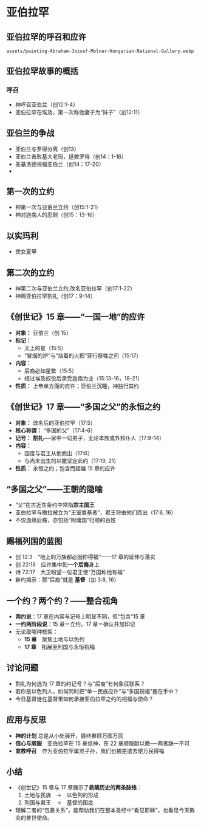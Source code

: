 # 亚伯拉罕

## 亚伯拉罕的呼召和应许
`assets/painting-Abraham-Jozsef-Molnar-Hungarian-National-Gallery.webp`

## 亚伯拉罕故事的概括
### 呼召
- 神呼召亚伯兰（创12:1-4）
- 亚伯拉罕在埃及，第一次称他妻子为“妹子”（创12:11）

## 亚伯兰的争战
- 亚伯兰与罗得分离（创13）
- 亚伯兰击败基大老玛，拯救罗得（创14：1-16）
- 麦基洗德祝福亚伯兰（创14：17-20）
- 

## 第一次的立约
- 神第一次与亚伯兰立约（创15:1-21）
- 神对迦南人的忍耐（创15：13-16）

## 以实玛利
- 使女夏甲

## 第二次的立约
- 神第二次与亚伯兰立约,改名亚伯拉罕（创17:1-22）
- 神赐亚伯拉罕割礼（创17：9-14）

## 《创世记》15 章——“一国一地”的应许  
- **对象：** 亚伯兰（创 15）  
- **标记：**  
  - 天上的星（15:5）  
  - “冒烟的炉”与“烧着的火把”穿行祭牲之间（15:17）  
- **内容：**  
  - 后裔必如星繁（15:5）  
  - 经过埃及奴役后承受迦南为业（15:13-16，18-21）  
- **性质：** 上帝单方面的应许；亚伯兰沉睡，神独行其约  

## 《创世记》17 章——“多国之父”的永恒之约  
- **对象：** 改名后的亚伯拉罕（17:5）  
- **核心称谓：** “多国的父”（17:4-6）  
- **记号：** **割礼**──家中一切男子，无论本族或外邦仆人（17:9-14）  
- **内容：**  
  - 国度与君王从他而出（17:6）  
  - 与尚未出生的以撒坚定此约（17:19, 21）  
- **性质：** 永恒之约；包含而超越 15 章的应许  

## “多国之父”——王朝的隐喻  
- “父”在古近东条约中常指**宗主国王**  
- 亚伯拉罕与撒拉被立为“王室奠基者”，君王将由他们而出（17:6, 16）  
- 不仅血缘后裔，亦包括“附庸国”归顺的百姓  

## 赐福列国的蓝图  
- 创 12:3 “地上的万族都必因你得福”——17 章的延伸与落实  
- 创 22:18 应许集中到**一个后裔**身上  
- 诗 72:17 大卫盼望一位君王使“万国称他有福”  
- 新约揭示：那“后裔”就是 **基督**（加 3:8, 16）  

## 一个约？两个约？——整合视角  
- **两约说**：17 章在内容与记号上明显不同，但“包含”15 章  
- **一约两阶段说**：15 章＝立约，17 章＝确认并加印记  
- 无论取哪种框架：  
  - **15 章** 聚焦土地与以色列  
  - **17 章** 拓展至列国与永恒祝福  

## 讨论问题  
- 割礼为何选为 17 章的约记号？与“后裔”有何象征联系？  
- 若你是以色列人，如何同时把“单一民族应许”与“多国祝福”握在手中？  
- 今日基督徒在基督里如何承接亚伯拉罕之约的祝福与使命？  

## 应用与反思  
- **神的计划** 总是从小处展开，最终眷顾万国万民  
- **信心与顺服** 亚伯拉罕在 15 章信神，在 22 章顺服献以撒──两者缺一不可  
- **宣教呼召** 作为亚伯拉罕属灵子孙，我们也被差遣去使万民得福  

## 小结  
- 《创世记》15 章与 17 章展示了**救赎历史的两条脉络**：  
  1. 土地与民族 → 以色列的形成  
  2. 列国与君王 → 基督的国度  
- 理解二者的“包裹关系”，能帮助我们在整本圣经中“看见耶稣”，也看见今天教会的普世使命。


